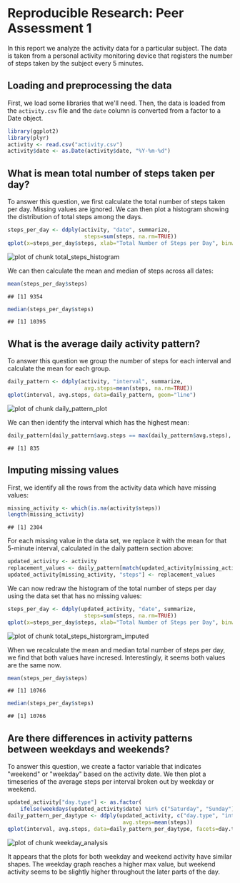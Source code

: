 
# Reproducible Research: Peer Assessment 1

In this report we analyze the activity data for a particular subject. The data 
is taken from a personal activity monitoring device that registers the number 
of steps taken by the subject every 5 minutes.


## Loading and preprocessing the data

First, we load some libraries that we'll need. Then, the data is loaded from the 
`activity.csv` file and the `date` column is converted from a factor to a Date 
object.


```r
library(ggplot2)
library(plyr)
activity <- read.csv("activity.csv")
activity$date <- as.Date(activity$date, "%Y-%m-%d")
```


## What is mean total number of steps taken per day?

To answer this question, we first calculate the total number 
of steps taken per day. Missing values are ignored. We can
then plot a histogram showing the distribution of total steps
among the days.


```r
steps_per_day <- ddply(activity, "date", summarize,
                        steps=sum(steps, na.rm=TRUE))
qplot(x=steps_per_day$steps, xlab="Total Number of Steps per Day", binwidth=500)
```

![plot of chunk total_steps_histogram](./PA1_template_files/figure-html/total_steps_histogram.png) 

We can then calculate the mean and median of steps across
all dates:


```r
mean(steps_per_day$steps)
```

```
## [1] 9354
```

```r
median(steps_per_day$steps)
```

```
## [1] 10395
```


## What is the average daily activity pattern?

To answer this question we group the number of steps for each
interval and calculate the mean for each group.


```r
daily_pattern <- ddply(activity, "interval", summarize,
                        avg.steps=mean(steps, na.rm=TRUE))
qplot(interval, avg.steps, data=daily_pattern, geom="line")
```

![plot of chunk daily_pattern_plot](./PA1_template_files/figure-html/daily_pattern_plot.png) 

We can then identify the interval which has the highest mean:


```r
daily_pattern[daily_pattern$avg.steps == max(daily_pattern$avg.steps), "interval"]
```

```
## [1] 835
```


## Imputing missing values

First, we identify all the rows from the activity data which have
missing values:


```r
missing_activity <- which(is.na(activity$steps))
length(missing_activity)
```

```
## [1] 2304
```

For each missing value in the data set, we replace it with the mean
for that 5-minute interval, calculated in the daily pattern section above:


```r
updated_activity <- activity
replacement_values <- daily_pattern[match(updated_activity[missing_activity, "interval"], daily_pattern$interval), "avg.steps"]
updated_activity[missing_activity, "steps"] <- replacement_values
```

We can now redraw the histogram of the total number of steps per day using
the data set that has no missing values:


```r
steps_per_day <- ddply(updated_activity, "date", summarize,
                        steps=sum(steps, na.rm=TRUE))
qplot(x=steps_per_day$steps, xlab="Total Number of Steps per Day", binwidth=500)
```

![plot of chunk total_steps_historgram_imputed](./PA1_template_files/figure-html/total_steps_historgram_imputed.png) 

When we recalculate the mean and median total number of steps per day, we
find that both values have incresed. Interestingly, it seems both values are
the same now.


```r
mean(steps_per_day$steps)
```

```
## [1] 10766
```

```r
median(steps_per_day$steps)
```

```
## [1] 10766
```


## Are there differences in activity patterns between weekdays and weekends?

To answer this question, we create a factor variable that indicates "weekend"
or "weekday" based on the activity date. We then plot a timeseries of the average
steps per interval broken out by weekday or weekend.


```r
updated_activity["day.type"] <- as.factor(
    ifelse(weekdays(updated_activity$date) %in% c("Saturday", "Sunday"), "weekend", "weekday"))
daily_pattern_per_daytype <- ddply(updated_activity, c("day.type", "interval"), summarize,
                                    avg.steps=mean(steps))
qplot(interval, avg.steps, data=daily_pattern_per_daytype, facets=day.type ~ ., geom="line")
```

![plot of chunk weekday_analysis](./PA1_template_files/figure-html/weekday_analysis.png) 

It appears that the plots for both weekday and weekend activity have similar
shapes. The weekday graph reaches a higher max value, but weekend activity seems
to be slightly higher throughout the later parts of the day.

